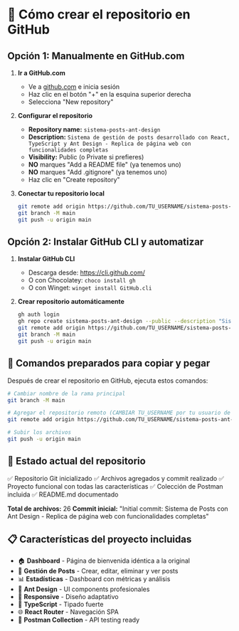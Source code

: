 # 🚀 Cómo crear el repositorio en GitHub

## Opción 1: Manualmente en GitHub.com

1. **Ir a GitHub.com**
   - Ve a [github.com](https://github.com) e inicia sesión
   - Haz clic en el botón "+" en la esquina superior derecha
   - Selecciona "New repository"

2. **Configurar el repositorio**
   - **Repository name:** `sistema-posts-ant-design`
   - **Description:** `Sistema de gestión de posts desarrollado con React, TypeScript y Ant Design - Replica de página web con funcionalidades completas`
   - **Visibility:** Public (o Private si prefieres)
   - **NO** marques "Add a README file" (ya tenemos uno)
   - **NO** marques "Add .gitignore" (ya tenemos uno)
   - Haz clic en "Create repository"

3. **Conectar tu repositorio local**
   ```bash
   git remote add origin https://github.com/TU_USERNAME/sistema-posts-ant-design.git
   git branch -M main
   git push -u origin main
   ```

## Opción 2: Instalar GitHub CLI y automatizar

1. **Instalar GitHub CLI**
   - Descarga desde: https://cli.github.com/
   - O con Chocolatey: `choco install gh`
   - O con Winget: `winget install GitHub.cli`

2. **Crear repositorio automáticamente**
   ```bash
   gh auth login
   gh repo create sistema-posts-ant-design --public --description "Sistema de gestión de posts desarrollado con React, TypeScript y Ant Design"
   git remote add origin https://github.com/TU_USERNAME/sistema-posts-ant-design.git
   git branch -M main
   git push -u origin main
   ```

## 📝 Comandos preparados para copiar y pegar

Después de crear el repositorio en GitHub, ejecuta estos comandos:

```bash
# Cambiar nombre de la rama principal
git branch -M main

# Agregar el repositorio remoto (CAMBIAR TU_USERNAME por tu usuario de GitHub)
git remote add origin https://github.com/TU_USERNAME/sistema-posts-ant-design.git

# Subir los archivos
git push -u origin main
```

## 🎯 Estado actual del repositorio

✅ Repositorio Git inicializado
✅ Archivos agregados y commit realizado
✅ Proyecto funcional con todas las características
✅ Colección de Postman incluida
✅ README.md documentado

**Total de archivos:** 26
**Commit inicial:** "Initial commit: Sistema de Posts con Ant Design - Replica de página web con funcionalidades completas"

## 📋 Características del proyecto incluidas

- 🏠 **Dashboard** - Página de bienvenida idéntica a la original
- 📝 **Gestión de Posts** - Crear, editar, eliminar y ver posts
- 📊 **Estadísticas** - Dashboard con métricas y análisis
- 🎨 **Ant Design** - UI components profesionales
- 📱 **Responsive** - Diseño adaptativo
- 🔧 **TypeScript** - Tipado fuerte
- 🌐 **React Router** - Navegación SPA
- 📮 **Postman Collection** - API testing ready
